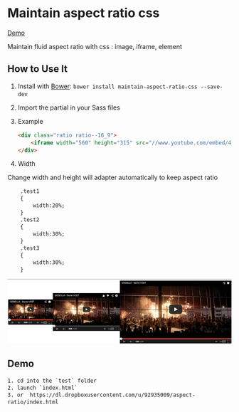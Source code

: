 # Maintain aspect ratio css

[Demo](https://dl.dropboxusercontent.com/u/92935009/aspect-ratio/index.html)

Maintain fluid aspect ratio with css : image, iframe, element


## How to Use It

1. Install with [Bower](http://bower.io/ "BOWER: A package manager for the web"):
   `bower install maintain-aspect-ratio-css --save-dev`

2. Import the partial in your Sass files

3. Example

	```html
	<div class="ratio ratio--16_9">
		<iframe width="560" height="315" src="//www.youtube.com/embed/4SH6ghURstg" frameborder="0" allowfullscreen></iframe>
	</div>
	```
4. Width

Change width and height will adapter automatically to keep aspect ratio

		.test1
		{
			width:20%;
		}
		.test2
		{
			width:30%;
		}
		.test3
		{
			width:30%;
		}
		

![result](ex.jpg)
	


## Demo
	1. cd into the `test` folder
	2. launch `index.html`
	3. or  https://dl.dropboxusercontent.com/u/92935009/aspect-ratio/index.html
